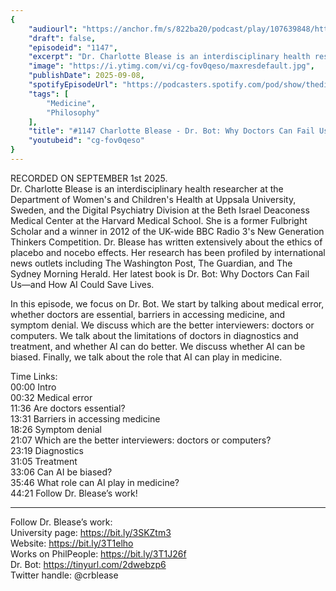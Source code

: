 ```yaml
---
{
	"audiourl": "https://anchor.fm/s/822ba20/podcast/play/107639848/https%3A%2F%2Fd3ctxlq1ktw2nl.cloudfront.net%2Fstaging%2F2025-8-1%2F4064f630-e565-c15d-2b7a-b61d2ecf0330.m4a",
	"draft": false,
	"episodeid": "1147",
	"excerpt": "Dr. Charlotte Blease is an interdisciplinary health researcher at the Department of Women's and Children's Health at Uppsala University, Sweden, and the Digital Psychiatry Division at the Beth Israel Deaconess Medical Center at the Harvard Medical School. She is a former Fulbright Scholar and a winner in 2012 of the UK-wide BBC Radio 3's New Generation Thinkers Competition. Dr. Blease has written extensively about the ethics of placebo and nocebo effects. Her research has been profiled by international news outlets including The Washington Post, The Guardian, and The Sydney Morning Herald. Her latest book is Dr. Bot: Why Doctors Can Fail Us―and How AI Could Save Lives.",
	"image": "https://i.ytimg.com/vi/cg-fov0qeso/maxresdefault.jpg",
	"publishDate": 2025-09-08,
	"spotifyEpisodeUrl": "https://podcasters.spotify.com/pod/show/thedissenter/episodes/1147-Charlotte-Blease---Dr--Bot-Why-Doctors-Can-Fail-Usand-How-AI-Could-Save-Lives-e37jdj8",
	"tags": [
		"Medicine",
		"Philosophy"
	],
	"title": "#1147 Charlotte Blease - Dr. Bot: Why Doctors Can Fail Us―and How AI Could Save Lives",
	"youtubeid": "cg-fov0qeso"
}
---
```

RECORDED ON SEPTEMBER 1st 2025.  
Dr. Charlotte Blease is an interdisciplinary health researcher at the Department of Women's and Children's Health at Uppsala University, Sweden, and the Digital Psychiatry Division at the Beth Israel Deaconess Medical Center at the Harvard Medical School. She is a former Fulbright Scholar and a winner in 2012 of the UK-wide BBC Radio 3's New Generation Thinkers Competition. Dr. Blease has written extensively about the ethics of placebo and nocebo effects. Her research has been profiled by international news outlets including The Washington Post, The Guardian, and The Sydney Morning Herald. Her latest book is Dr. Bot: Why Doctors Can Fail Us―and How AI Could Save Lives.

In this episode, we focus on Dr. Bot. We start by talking about medical error, whether doctors are essential, barriers in accessing medicine, and symptom denial. We discuss which are the better interviewers: doctors or computers. We talk about the limitations of doctors in diagnostics and treatment, and whether AI can do better. We discuss whether AI can be biased. Finally, we talk about the role that AI can play in medicine.

Time Links:  
<time>00:00</time> Intro  
<time>00:32</time> Medical error  
<time>11:36</time> Are doctors essential?  
<time>13:31</time> Barriers in accessing medicine  
<time>18:26</time> Symptom denial  
<time>21:07</time> Which are the better interviewers: doctors or computers?  
<time>23:19</time> Diagnostics  
<time>31:05</time> Treatment  
<time>33:06</time> Can AI be biased?  
<time>35:46</time> What role can AI play in medicine?  
<time>44:21</time> Follow Dr. Blease’s work!

---

Follow Dr. Blease’s work:  
University page: https://bit.ly/3SKZtm3  
Website: https://bit.ly/3T1elho  
Works on PhilPeople: https://bit.ly/3T1J26f  
Dr. Bot: https://tinyurl.com/2dwebzp6  
Twitter handle: @crblease
